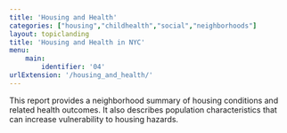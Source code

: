 ```yaml
---
title: 'Housing and Health'
categories: ["housing","childhealth","social","neighborhoods"]
layout: topiclanding
title: 'Housing and Health in NYC'
menu:
    main:
        identifier: '04'
urlExtension: '/housing_and_health/'
---
```

This report provides a neighborhood summary of housing conditions and related health outcomes. It also describes population characteristics that can increase vulnerability to housing hazards.
